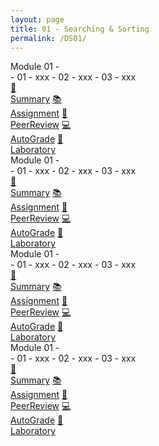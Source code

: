 ```yaml
---
layout: page
title: 01 - Searching & Sorting
permalink: /DS01/
---
```


<div class="row"><div class="btn text" markdown="1">
<div class="btn name">Module 01 - </div>
- 01 - xxx
- 02 - xxx
- 03 - xxx
<div class="row" style="grid-template-columns: 1fr 1fr 1fr 1fr 1fr 1fr;">
  <a href="/01-MSDS/DS01/M1/" class="btn box2">🎯<br>Summary</a>
  <a href="//" class="btn box2">📚<br>Assignment</a>
  <a href="//" class="btn box2">🚀<br>PeerReview</a>
  <a href="//" class="btn box2">💻️<br>AutoGrade</a>
  <a href="//" class="btn box2">🔔<br>Laboratory</a>
</div></div></div>

<div class="row"><div class="btn text" markdown="1">
<div class="btn name">Module 01 - </div>
- 01 - xxx
- 02 - xxx
- 03 - xxx
<div class="row" style="grid-template-columns: 1fr 1fr 1fr 1fr 1fr 1fr;">
  <a href="/01-MSDS/DS01/M2/" class="btn box2">🎯<br>Summary</a>
  <a href="//" class="btn box2">📚<br>Assignment</a>
  <a href="//" class="btn box2">🚀<br>PeerReview</a>
  <a href="//" class="btn box2">💻️<br>AutoGrade</a>
  <a href="//" class="btn box2">🔔<br>Laboratory</a>
</div></div></div>

<div class="row"><div class="btn text" markdown="1">
<div class="btn name">Module 01 - </div>
- 01 - xxx
- 02 - xxx
- 03 - xxx
<div class="row" style="grid-template-columns: 1fr 1fr 1fr 1fr 1fr 1fr;">
  <a href="/01-MSDS/DS01/M3/" class="btn box2">🎯<br>Summary</a>
  <a href="//" class="btn box2">📚<br>Assignment</a>
  <a href="//" class="btn box2">🚀<br>PeerReview</a>
  <a href="//" class="btn box2">💻️<br>AutoGrade</a>
  <a href="//" class="btn box2">🔔<br>Laboratory</a>
</div></div></div>

<div class="row"><div class="btn text" markdown="1">
<div class="btn name">Module 01 - </div>
- 01 - xxx
- 02 - xxx
- 03 - xxx
<div class="row" style="grid-template-columns: 1fr 1fr 1fr 1fr 1fr 1fr;">
  <a href="/01-MSDS/DS01/M4/" class="btn box2">🎯<br>Summary</a>
  <a href="//" class="btn box2">📚<br>Assignment</a>
  <a href="//" class="btn box2">🚀<br>PeerReview</a>
  <a href="//" class="btn box2">💻️<br>AutoGrade</a>
  <a href="//" class="btn box2">🔔<br>Laboratory</a>
</div></div></div>
